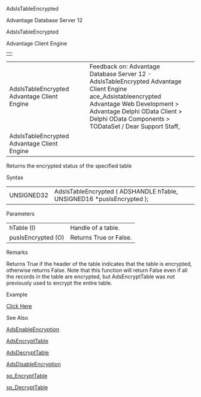 AdsIsTableEncrypted




Advantage Database Server 12  

AdsIsTableEncrypted

Advantage Client Engine

|  |
| --- |
|  |

|  |  |  |  |  |
| --- | --- | --- | --- | --- |
| AdsIsTableEncrypted  Advantage Client Engine |  |  | Feedback on: Advantage Database Server 12 - AdsIsTableEncrypted Advantage Client Engine ace\_Adsistableencrypted Advantage Web Development > Advantage Delphi OData Client > Delphi OData Components > TODataSet / Dear Support Staff, |  |
| AdsIsTableEncrypted  Advantage Client Engine |  |  |  |  |

Returns the encrypted status of the specified table

Syntax

|  |  |
| --- | --- |
| UNSIGNED32 | AdsIsTableEncrypted ( ADSHANDLE hTable,  UNSIGNED16 \*pusIsEncrypted ); |

Parameters

|  |  |
| --- | --- |
| hTable (I) | Handle of a table. |
| pusIsEncrypted (O) | Returns True or False. |

Remarks

Returns True if the header of the table indicates that the table is encrypted, otherwise returns False. Note that this function will return False even if all the records in the table are encrypted, but AdsEncryptTable was not previously used to encrypt the entire table.

Example

[Click Here](ace_aof_and_encryption_examples.htm#adsistableencrypted_example)

See Also

[AdsEnableEncryption](ace_adsenableencryption.htm)

[AdsEncryptTable](ace_adsencrypttable.htm)

[AdsDecryptTable](ace_adsdecrypttable.htm)

[AdsDisableEncryption](ace_adsdisableencryption.htm)

[sp\_EncryptTable](master_sp_encrypttable.htm)

[sp\_DecryptTable](master_sp_decrypttable.htm)
